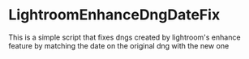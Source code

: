 # LightroomEnhanceDngDateFix
This is a simple script that fixes dngs created by lightroom's enhance feature by matching the date on the original dng with the new one
